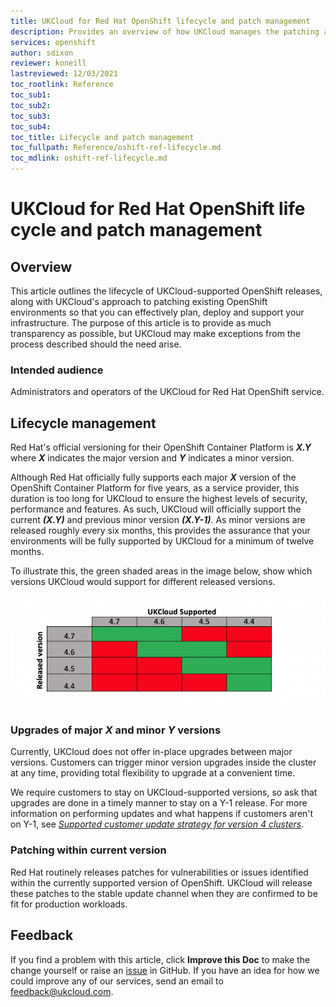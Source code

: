 ```yaml
---
title: UKCloud for Red Hat OpenShift lifecycle and patch management
description: Provides an overview of how UKCloud manages the patching and lifecycle support of its OpenShift service
services: openshift
author: sdixon
reviewer: koneill
lastreviewed: 12/03/2021
toc_rootlink: Reference
toc_sub1: 
toc_sub2:
toc_sub3:
toc_sub4:
toc_title: Lifecycle and patch management
toc_fullpath: Reference/oshift-ref-lifecycle.md
toc_mdlink: oshift-ref-lifecycle.md
---
```


# UKCloud for Red Hat OpenShift life cycle and patch management

## Overview

This article outlines the lifecycle of UKCloud-supported OpenShift releases, along with UKCloud's approach to patching existing OpenShift environments so that you can effectively plan, deploy and support your infrastructure. The purpose of this article is to provide as much transparency as possible, but UKCloud may make exceptions from the process described should the need arise.

### Intended audience

Administrators and operators of the UKCloud for Red Hat OpenShift service.

## Lifecycle management

Red Hat's official versioning for their OpenShift Container Platform is _**X.Y**_ where _**X**_ indicates the major version and _**Y**_ indicates a minor version.

Although Red Hat officially fully supports each major _**X**_ version of the OpenShift Container Platform for five years, as a service provider, this duration is too long for UKCloud to ensure the highest levels of security, performance and features. As such, UKCloud will officially support the current **_(X.Y)_** and previous minor version **_(X.Y-1)_**. As minor versions are released roughly every six months, this provides the assurance that your environments will be fully supported by UKCloud for a minimum of twelve months.

To illustrate this, the green shaded areas in the image below, show which versions UKCloud would support for different released versions.

![Lifecycle](images/oshift-supported-versions.png)

### Upgrades of major _**X**_ and minor _**Y**_ versions

Currently, UKCloud does not offer in-place upgrades between major versions. Customers can trigger minor version upgrades inside the cluster at any time, providing total flexibility to upgrade at a convenient time.

We require customers to stay on UKCloud-supported versions, so ask that upgrades are done in a timely manner to stay on a Y-1 release. For more information on performing updates and what happens if customers aren't on Y-1, see [*Supported customer update strategy for version 4 clusters*](oshift-how-v4-update.md).

### Patching within current version

Red Hat routinely releases patches for vulnerabilities or issues identified within the currently supported version of OpenShift. UKCloud will release these patches to the stable update channel when they are confirmed to be fit for production workloads.

## Feedback

If you find a problem with this article, click **Improve this Doc** to make the change yourself or raise an [issue](https://github.com/UKCloud/documentation/issues) in GitHub. If you have an idea for how we could improve any of our services, send an email to <feedback@ukcloud.com>.
